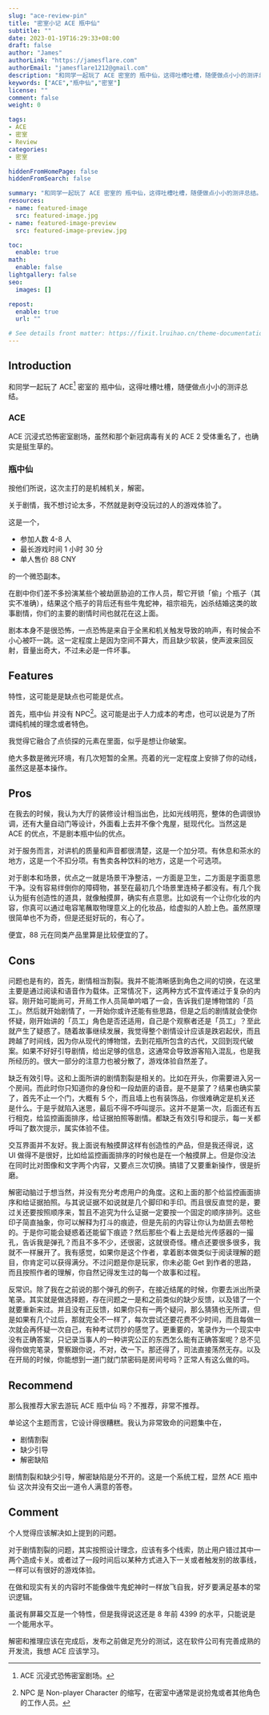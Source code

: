 ```yaml
---
slug: "ace-review-pin"
title: "密室小记 ACE 瓶中仙"
subtitle: ""
date: 2023-01-19T16:29:33+08:00
draft: false
author: "James"
authorLink: "https://jamesflare.com"
authorEmail: "jamesflare1212@gmail.com"
description: "和同学一起玩了 ACE 密室的 瓶中仙，这得吐槽吐槽，随便做点小小的测评总结"
keywords: ["ACE","瓶中仙","密室"]
license: ""
comment: false
weight: 0

tags:
- ACE
- 密室
- Review
categories:
- 密室

hiddenFromHomePage: false
hiddenFromSearch: false

summary: "和同学一起玩了 ACE 密室的 瓶中仙，这得吐槽吐槽，随便做点小小的测评总结。"
resources:
- name: featured-image
  src: featured-image.jpg
- name: featured-image-preview
  src: featured-image-preview.jpg

toc:
  enable: true
math:
  enable: false
lightgallery: false
seo:
  images: []

repost:
  enable: true
  url: ""

# See details front matter: https://fixit.lruihao.cn/theme-documentation-content/#front-matter
---
```


## Introduction

和同学一起玩了 ACE[^2] 密室的 瓶中仙，这得吐槽吐槽，随便做点小小的测评总结。

[^2]: ACE 沉浸式恐怖密室剧场。

### ACE

ACE 沉浸式恐怖密室剧场，虽然和那个新冠病毒有关的 ACE 2 受体重名了，也确实是挺生草的。

### 瓶中仙

按他们所说，这次主打的是机械机关，解密。

关于剧情，我不想讨论太多，不然就是剥夺没玩过的人的游戏体验了。

这是一个，

- 参加人数 4-8 人
- 最长游戏时间 1 小时 30 分
- 单人售价 88 CNY

的一个微恐副本。

在剧中你们差不多扮演某些个被劫匪胁迫的工作人员，帮它开锁「偷」个瓶子（其实不准确），结果这个瓶子的背后还有些牛鬼蛇神，祖宗祖先，凶杀结婚这类的故事剧情，你们的主要的剧情时间也就花在这上面。

剧本本身不是很恐怖，一点恐怖是来自于全黑和机关触发导致的响声，有时候会不小心被吓一跳。这一定程度上是因为空间不算大，而且缺少软装，使声波来回反射，音量出奇大，不过未必是一件坏事。

## Features

特性，这可能是是缺点也可能是优点。

首先，瓶中仙 并没有 NPC[^1]。这可能是出于人力成本的考虑，也可以说是为了所谓纯机械的理念或者特色。

[^1]: NPC 是 Non-player Character 的缩写，在密室中通常是说扮鬼或者其他角色的工作人员。

我觉得它融合了点侦探的元素在里面，似乎是想让你破案。

绝大多数是微光环境，有几次短暂的全黑。亮着的光一定程度上安排了你的动线，虽然这是基本操作。

## Pros

在我去的时候，我认为大厅的装修设计相当出色，比如光线明亮，整体的色调很协调，还有大量自动门等设计，外面看上去并不像个鬼屋，挺现代化。当然这是 ACE 的优点，不是剧本瓶中仙的优点。

对于服务而言，对讲机的质量和声音都很清楚，这是一个加分项。有休息和茶水的地方，这是一个不扣分项。有售卖各种饮料的地方，这是一个可选项。

对于剧本和场景，优点之一就是场景干净整洁，一方面是卫生，二方面是字面意思干净。没有容易绊倒你的障碍物，甚至在最初几个场景里连椅子都没有。有几个我认为挺有创造性的道具，就像触摸屏，确实有点意思。比如说有一个让你化妆的内容，你真可以通过电容笔蘸取物理意义上的化妆品，给虚拟的人脸上色。虽然原理很简单也不为奇，但是还挺好玩的，有心了。

便宜，88 元在同类产品里算是比较便宜的了。

## Cons

问题也是有的，首先，剧情相当割裂。我并不能清晰感到角色之间的切换，在这里主要是通过阅读和语音作为载体。正常情况下，这两种方式不宜传递过于复杂的内容。刚开始可能尚可，开局工作人员简单吟唱了一会，告诉我们是博物馆的「员工」。然后就开始剧情了，一开始你或许还能有些思路，但是之后的剧情就会使你怀疑，刚开始讲的「员工」角色是否还适用，自己是个观察者还是「员工」？至此就产生了疑惑了。随着故事继续发展，我觉得整个剧情设计应该是跌宕起伏，而且跨越了时间线，因为你从现代的博物馆，去到花瓶所包含的古代，又回到现代破案。如果不好好引导剧情，给出足够的信息，这通常会导致游客陷入混乱，也是我所经历的。很大一部分的注意力也被分散了，游戏体验自然差了。

缺乏有效引导。这和上面所讲的剧情割裂是相关的。比如在开头，你需要进入另一个房间。而此时你只知道你的身份和一段劫匪的语音。是不是蒙了？结果也确实蒙了，首先不止一个门，大概有 5 个，而且墙上也有装饰品，你很难确定是机关还是什么。于是乎就陷入迷思，最后不得不呼叫提示。这并不是第一次，后面还有五行相克，给监控画面排序，给证据拍照等剧情。都缺乏有效引导和提示，每一关都呼叫了数次提示，属实体验不佳。

交互界面并不友好。我上面说有触摸屏这样有创造性的产品，但是我还得说，这 UI 做得不是很好，比如给监控画面排序的时候也是在一个触摸屏上。但是你没法在同时比对图像和文字两个内容，又要点三次切换。搞错了又要重新操作，很是折磨。

解密动脑过于想当然，并没有充分考虑用户的角度。这和上面的那个给监控画面排序和给证据拍照。与其说证据不如说就是几个脚印和手印。而且很反直觉的是，要过关还要按照顺序来，暂且不追究为什么证据一定要按一个固定的顺序排列。这些印子简直抽象，你可以解释为打斗的痕迹，但是先前的内容让你认为劫匪去带枪的。于是你可能会疑惑着还能留下痕迹？然后那些个看上去是给光传感器的一撮孔，告诉我是弹孔？而且不多不少，还很密，这就很奇怪。槽点还要很多很多，我就不一样展开了。我有感觉，如果你是这个作者，拿着剧本做类似于阅读理解的题目，你肯定可以获得满分。不过问题是你是玩家，你未必能 Get 到作者的思路，而且按照作者的理解，你自然记得发生过的每一个故事和过程。

反常识。除了我在之前说的那个弹孔的例子，在接近结尾的时候，你要去派出所录笔录。其实就是做选择题，存在问题之一是和之前类似的缺少反馈，以及错了一个就要重新来过。并且没有正反馈，如果你只有一两个疑问，那么猜猜也无所谓，但是如果有几个过后，那就完全不一样了，每次尝试还要花费不少时间，而且每做一次就会再怀疑一次自己，有种考试罚抄的感觉了。更重要的，笔录作为一个现实中没有正确答案，只记录当事人的一种讲究公正的东西怎么能有正确答案呢？总不见得你做完笔录，警察跟你说，不对，改一下。那还得了，司法直接荡然无存。以及在开局的时候，你能想到一道门就门禁密码是房间号吗？正常人有这么做的吗。

## Recommend

那么我推荐大家去游玩 ACE 瓶中仙 吗？不推荐，非常不推荐。

单论这个主题而言，它设计得很糟糕。我认为非常致命的问题集中在，

- 剧情割裂
- 缺少引导
- 解密缺陷

剧情割裂和缺少引导，解密缺陷是分不开的。这是一个系统工程，显然 ACE 瓶中仙 这次并没有交出一道令人满意的答卷。

## Comment

个人觉得应该解决如上提到的问题。

对于剧情割裂的问题，其实按照设计理念，应该有多个线索，防止用户错过其中一两个造成卡关。或者过了一段时间后以某种方式进入下一关或者触发别的故事线，一样可以有很好的游戏体验。

在做和现实有关的内容时不能像做牛鬼蛇神时一样放飞自我，好歹要满足基本的常识逻辑。

虽说有屏幕交互是一个特性，但是我得说这还是 8 年前 4399 的水平，只能说是一个能用水平。

解密和推理应该在完成后，发布之前做足充分的测试，这在软件公司有完善成熟的开发流，我想 ACE 应该学习。
